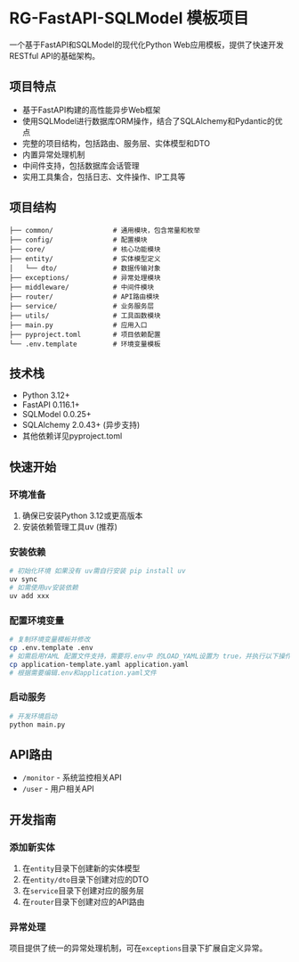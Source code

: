 # RG-FastAPI-SQLModel 模板项目

一个基于FastAPI和SQLModel的现代化Python Web应用模板，提供了快速开发RESTful API的基础架构。

## 项目特点

- 基于FastAPI构建的高性能异步Web框架
- 使用SQLModel进行数据库ORM操作，结合了SQLAlchemy和Pydantic的优点
- 完整的项目结构，包括路由、服务层、实体模型和DTO
- 内置异常处理机制
- 中间件支持，包括数据库会话管理
- 实用工具集合，包括日志、文件操作、IP工具等

## 项目结构

```
├── common/               # 通用模块，包含常量和枚举
├── config/               # 配置模块
├── core/                 # 核心功能模块
├── entity/               # 实体模型定义
│   └── dto/              # 数据传输对象
├── exceptions/           # 异常处理模块
├── middleware/           # 中间件模块
├── router/               # API路由模块
├── service/              # 业务服务层
├── utils/                # 工具函数模块
├── main.py               # 应用入口
├── pyproject.toml        # 项目依赖配置
└── .env.template         # 环境变量模板
```

## 技术栈

- Python 3.12+
- FastAPI 0.116.1+
- SQLModel 0.0.25+
- SQLAlchemy 2.0.43+ (异步支持)
- 其他依赖详见pyproject.toml

## 快速开始

### 环境准备

1. 确保已安装Python 3.12或更高版本
2. 安装依赖管理工具uv (推荐)

### 安装依赖

```bash
# 初始化环境 如果没有 uv需自行安装 pip install uv
uv sync
# 如需使用uv安装依赖
uv add xxx
```

### 配置环境变量

```bash
# 复制环境变量模板并修改
cp .env.template .env
# 如需启用YAML 配置文件支持，需要将.env中 的LOAD_YAML设置为 true，并执行以下操作
cp application-template.yaml application.yaml
# 根据需要编辑.env和application.yaml文件
```

### 启动服务

```bash
# 开发环境启动
python main.py
```

## API路由

- `/monitor` - 系统监控相关API
- `/user` - 用户相关API

## 开发指南

### 添加新实体

1. 在`entity`目录下创建新的实体模型
2. 在`entity/dto`目录下创建对应的DTO
3. 在`service`目录下创建对应的服务层
4. 在`router`目录下创建对应的API路由

### 异常处理

项目提供了统一的异常处理机制，可在`exceptions`目录下扩展自定义异常。

